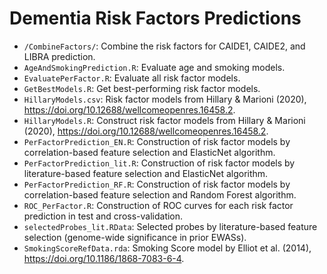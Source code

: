 # Dementia Risk Factors Predictions
* `/CombineFactors/`: Combine the risk factors for CAIDE1, CAIDE2, and LIBRA prediction.
* `AgeAndSmokingPrediction.R`: Evaluate age and smoking models.
* `EvaluatePerFactor.R`: Evaluate all risk factor models.
* `GetBestModels.R`: Get best-performing risk factor models.
* `HillaryModels.csv`: Risk factor models from Hillary & Marioni (2020), https://doi.org/10.12688/wellcomeopenres.16458.2.
* `HillaryModels.R`: Construct risk factor models from Hillary & Marioni (2020), https://doi.org/10.12688/wellcomeopenres.16458.2.
* `PerFactorPrediction_EN.R`: Construction of risk factor models by correlation-based feature selection and ElasticNet algorithm.
* `PerFactorPrediction_lit.R`: Construction of risk factor models by literature-based feature selection and ElasticNet algorithm.
* `PerFactorPrediction_RF.R`: Construction of risk factor models by correlation-based feature selection and Random Forest algorithm.
* `ROC_PerFactor.R`: Construction of ROC curves for each risk factor prediction in test and cross-validation.
* `selectedProbes_lit.RData`: Selected probes by literature-based feature selection (genome-wide significance in prior EWASs).
* `SmokingScoreRefData.rda`: Smoking Score model by Elliot et al. (2014), https://doi.org/10.1186/1868-7083-6-4.
